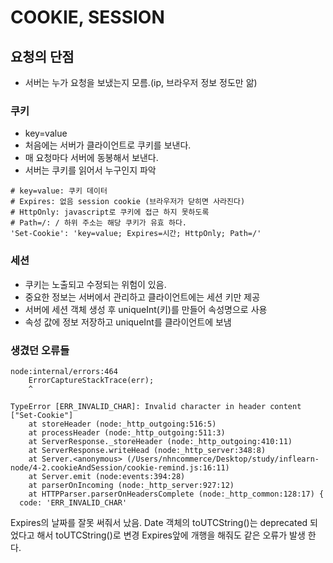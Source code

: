 # COOKIE, SESSION

## 요청의 단점

- 서버는 누가 요청을 보냈는지 모름.(ip, 브라우저 정보 정도만 앎)

### 쿠키

- key=value
- 처음에는 서버가 클라이언트로 쿠키를 보낸다.
- 매 요청마다 서버에 동봉해서 보낸다.
- 서버는 쿠키를 읽어서 누구인지 파악

```
# key=value: 쿠키 데이터
# Expires: 없음 session cookie (브라우저가 닫히면 사라진다)
# HttpOnly: javascript로 쿠키에 접근 하지 못하도록
# Path=/: / 하위 주소는 해당 쿠키가 유효 하다.
'Set-Cookie': 'key=value; Expires=시간; HttpOnly; Path=/'
```

### 세션

- 쿠키는 노출되고 수정되는 위험이 있음.
- 중요한 정보는 서버에서 관리하고 클라이언트에는 세션 키만 제공
- 서버에 세션 객체 생성 후 uniqueInt(키)를 만들어 속성명으로 사용
- 속성 값에 정보 저장하고 uniqueInt를 클라이언트에 보냄

### 생겼던 오류들

```
node:internal/errors:464
    ErrorCaptureStackTrace(err);
    ^

TypeError [ERR_INVALID_CHAR]: Invalid character in header content ["Set-Cookie"]
    at storeHeader (node:_http_outgoing:516:5)
    at processHeader (node:_http_outgoing:511:3)
    at ServerResponse._storeHeader (node:_http_outgoing:410:11)
    at ServerResponse.writeHead (node:_http_server:348:8)
    at Server.<anonymous> (/Users/nhncommerce/Desktop/study/inflearn-node/4-2.cookieAndSession/cookie-remind.js:16:11)
    at Server.emit (node:events:394:28)
    at parserOnIncoming (node:_http_server:927:12)
    at HTTPParser.parserOnHeadersComplete (node:_http_common:128:17) {
  code: 'ERR_INVALID_CHAR'
```

Expires의 날짜를 잘못 써줘서 났음.
Date 객체의 toUTCString()는 deprecated 되었다고 해서 toUTCString()로 변경
Expires앞에 개행을 해줘도 같은 오류가 발생 한다.

